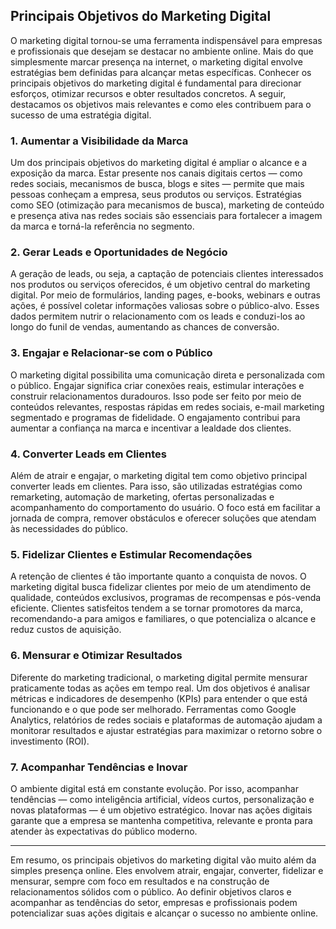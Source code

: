 
## Principais Objetivos do Marketing Digital

O marketing digital tornou-se uma ferramenta indispensável para empresas e profissionais que desejam se destacar no ambiente online. Mais do que simplesmente marcar presença na internet, o marketing digital envolve estratégias bem definidas para alcançar metas específicas. Conhecer os principais objetivos do marketing digital é fundamental para direcionar esforços, otimizar recursos e obter resultados concretos. A seguir, destacamos os objetivos mais relevantes e como eles contribuem para o sucesso de uma estratégia digital.

### 1. **Aumentar a Visibilidade da Marca**

Um dos principais objetivos do marketing digital é ampliar o alcance e a exposição da marca. Estar presente nos canais digitais certos — como redes sociais, mecanismos de busca, blogs e sites — permite que mais pessoas conheçam a empresa, seus produtos ou serviços. Estratégias como SEO (otimização para mecanismos de busca), marketing de conteúdo e presença ativa nas redes sociais são essenciais para fortalecer a imagem da marca e torná-la referência no segmento.

### 2. **Gerar Leads e Oportunidades de Negócio**

A geração de leads, ou seja, a captação de potenciais clientes interessados nos produtos ou serviços oferecidos, é um objetivo central do marketing digital. Por meio de formulários, landing pages, e-books, webinars e outras ações, é possível coletar informações valiosas sobre o público-alvo. Esses dados permitem nutrir o relacionamento com os leads e conduzi-los ao longo do funil de vendas, aumentando as chances de conversão.

### 3. **Engajar e Relacionar-se com o Público**

O marketing digital possibilita uma comunicação direta e personalizada com o público. Engajar significa criar conexões reais, estimular interações e construir relacionamentos duradouros. Isso pode ser feito por meio de conteúdos relevantes, respostas rápidas em redes sociais, e-mail marketing segmentado e programas de fidelidade. O engajamento contribui para aumentar a confiança na marca e incentivar a lealdade dos clientes.

### 4. **Converter Leads em Clientes**

Além de atrair e engajar, o marketing digital tem como objetivo principal converter leads em clientes. Para isso, são utilizadas estratégias como remarketing, automação de marketing, ofertas personalizadas e acompanhamento do comportamento do usuário. O foco está em facilitar a jornada de compra, remover obstáculos e oferecer soluções que atendam às necessidades do público.

### 5. **Fidelizar Clientes e Estimular Recomendações**

A retenção de clientes é tão importante quanto a conquista de novos. O marketing digital busca fidelizar clientes por meio de um atendimento de qualidade, conteúdos exclusivos, programas de recompensas e pós-venda eficiente. Clientes satisfeitos tendem a se tornar promotores da marca, recomendando-a para amigos e familiares, o que potencializa o alcance e reduz custos de aquisição.

### 6. **Mensurar e Otimizar Resultados**

Diferente do marketing tradicional, o marketing digital permite mensurar praticamente todas as ações em tempo real. Um dos objetivos é analisar métricas e indicadores de desempenho (KPIs) para entender o que está funcionando e o que pode ser melhorado. Ferramentas como Google Analytics, relatórios de redes sociais e plataformas de automação ajudam a monitorar resultados e ajustar estratégias para maximizar o retorno sobre o investimento (ROI).

### 7. **Acompanhar Tendências e Inovar**

O ambiente digital está em constante evolução. Por isso, acompanhar tendências — como inteligência artificial, vídeos curtos, personalização e novas plataformas — é um objetivo estratégico. Inovar nas ações digitais garante que a empresa se mantenha competitiva, relevante e pronta para atender às expectativas do público moderno.

---

Em resumo, os principais objetivos do marketing digital vão muito além da simples presença online. Eles envolvem atrair, engajar, converter, fidelizar e mensurar, sempre com foco em resultados e na construção de relacionamentos sólidos com o público. Ao definir objetivos claros e acompanhar as tendências do setor, empresas e profissionais podem potencializar suas ações digitais e alcançar o sucesso no ambiente online.
```

